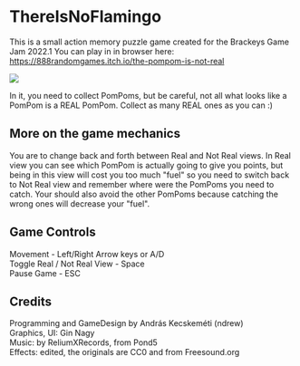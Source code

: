 # ThereIsNoFlamingo

This is a small action memory puzzle game created for the Brackeys Game Jam 2022.1
You can play in in browser here: https://888randomgames.itch.io/the-pompom-is-not-real

![](https://img.itch.zone/aW1nLzgyODE3NDguZ2lm/315x250%23c/chhXDk.gif)

In it, you need to collect PomPoms, but be careful, not all what looks like a PomPom is a REAL PomPom. Collect as many REAL ones as you can :)

More on the game mechanics
-----
You are to change back and forth between Real and Not Real views.
In Real view you can see which PomPom is actually going to give you points, but being in this view will cost you too much "fuel" so you need to switch back to Not Real view and remember where were the PomPoms you need to catch. Your should also avoid the other PomPoms because catching the wrong ones will decrease your "fuel".

Game Controls
-----
Movement - Left/Right Arrow keys or A/D<br/>
Toggle Real / Not Real View - Space<br/>
Pause Game - ESC

Credits
-----
Programming and GameDesign by András Kecskeméti (ndrew)<br/>
Graphics, UI: Gin Nagy<br/>
Music: by ReliumXRecords, from Pond5<br/>
Effects: edited, the originals are CC0 and from Freesound.org<br/>
